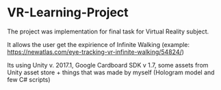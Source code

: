 # VR-Learning-Project
The project was implementation for final task for Virtual Reality subject.

It allows the user get the expirience of Infinite Walking (example: https://newatlas.com/eye-tracking-vr-infinite-walking/54824/)

Its using Unity v. 2017.1, Google Cardboard SDK v 1.7, some assets from Unity asset store + things that was made by myself (Hologram model and few C# scripts)
